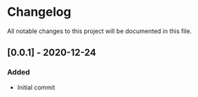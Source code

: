 # Changelog
All notable changes to this project will be documented in this file.

## [0.0.1] - 2020-12-24
### Added
- Initial commit
